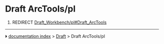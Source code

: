 # Draft ArcTools/pl
1.  REDIRECT [Draft_Workbench/pl#Draft_ArcTools](Draft_Workbench/pl#Draft_ArcTools.md)



---
⏵ [documentation index](../README.md) > [Draft](Draft_Workbench.md) > Draft ArcTools/pl
